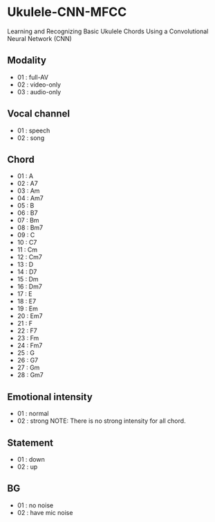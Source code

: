 # Ukulele-CNN-MFCC
Learning and Recognizing Basic Ukulele Chords Using a  Convolutional Neural Network (CNN)
## Modality 
- 01 : full-AV
- 02 : video-only
- 03 : audio-only
## Vocal channel 
- 01 : speech
- 02 : song
## Chord
 - 01 : A
 - 02 : A7
 - 03 : Am
 - 04 : Am7
 - 05 : B
 - 06 : B7
 - 07 : Bm
 - 08 : Bm7
 - 09 : C
 - 10 : C7
 - 11 : Cm
 - 12 : Cm7
 - 13 : D
 - 14 : D7
 - 15 : Dm
 - 16 : Dm7
 - 17 : E
 - 18 : E7
 - 19 : Em
 - 20 : Em7
 - 21 : F
 - 22 : F7
 - 23 : Fm
 - 24 : Fm7
 - 25 : G
 - 26 : G7
 - 27 : Gm
 - 28 : Gm7  
## Emotional intensity 
- 01 : normal
- 02 : strong
NOTE: There is no strong intensity for all chord.
## Statement 
- 01 : down
- 02 : up
## BG
- 01 : no noise
- 02 : have mic noise



